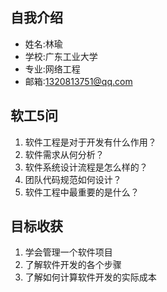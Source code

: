 ## 自我介绍

- 姓名:林瑜
- 学校:广东工业大学
- 专业:网络工程
- 邮箱:1320813751@qq.com

## 软工5问

1. 软件工程是对于开发有什么作用？
2. 软件需求从何分析？
3. 软件系统设计流程是怎么样的？
4. 团队代码规范如何设计？
5. 软件工程中最重要的是什么？

## 目标收获

1. 学会管理一个软件项目
2. 了解软件开发的各个步骤
3. 了解如何计算软件开发的实际成本
